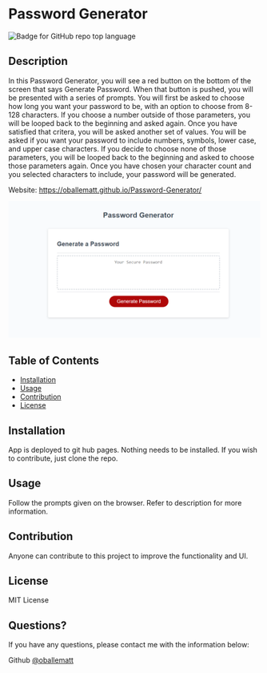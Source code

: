 
# Password Generator
  
  ![Badge for GitHub repo top language](https://img.shields.io/github/languages/top/oballematt/Password-Generator?style=flat&logo=appveyor) 
  

  ## Description

  In this Password Generator, you will see a red button on the bottom of the screen that says Generate Password. When that button is pushed, you will be presented with a series of prompts. You will first be asked to choose how long you want your password to be, with an option to choose from 8-128 characters. If you choose a number outside of those parameters, you will be looped back to the beginning and asked again. Once you have satisfied that critera, you will be asked another set of values. You will be asked if you want your password to include numbers, symbols, lower case, and upper case characters. If you decide to choose none of those parameters, you will be looped back to the beginning and asked to choose those parameters again. Once you have chosen your character count and you selected characters to include, your password will be generated.
  
  Website: https://oballematt.github.io/Password-Generator/

  ![Generator](images/generator.PNG)
  
  ## Table of Contents
  * [Installation](#installation)
  * [Usage](#usage)
  * [Contribution](#contribution)
  * [License](#license)
  ## Installation
  
  App is deployed to git hub pages. Nothing needs to be installed. If you wish to contribute, just clone the repo.
  
  
  ## Usage
  
  Follow the prompts given on the browser. Refer to description for more information.
  
  
  ## Contribution
  
  Anyone can contribute to this project to improve the functionality and UI.
  
  
  ## License
  
  MIT License
  
  
  ## Questions?
  
  If you have any questions, please contact me with the information below:

  Github [@oballematt](https://github.com/oballematt)
  
